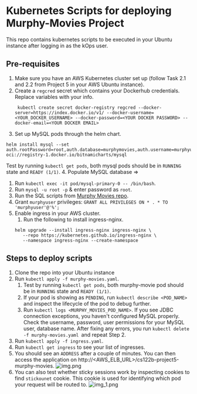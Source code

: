 # Kubernetes Scripts for deploying Murphy-Movies Project

This repo contains kubernetes scripts to be executed in your Ubuntu instance after logging in as the kOps user.
## Pre-requisites
1. Make sure you have an AWS Kubernetes cluster set up (follow Task 2.1 and 2.2 from Project 5 in your AWS Ubuntu instance).
2. Create a `regcred` secret which contains your Dockerhub credentials. Replace variables with your info.
   ```
    kubectl create secret docker-registry regcred --docker-server=https://index.docker.io/v1/ --docker-username=<YOUR_DOCKER_USERNAME> --docker-password=<YOUR DOCKER PASSWORD> --docker-email=<YOUR DOCKER EMAIL>
    ```
3. Set up MySQL pods through the helm chart.
```
helm install mysql --set auth.rootPassword=root,auth.database=murphymovies,auth.username=murphyuser,auth.password='My7$Password',secondary.persistence.enabled=true,secondary.persistence.size=2Gi,primary.persistence.enabled=true,primary.persistence.size=2Gi,architecture=replication,auth.replicationPassword=texera,secondary.replicaCount=1 oci://registry-1.docker.io/bitnamicharts/mysql
```
Test by running `kubectl get pods`, both mysql pods should be in `RUNNING` state and `READY (1/1)`.
4. Populate MySQL database => 
   1. Run `kubectl exec -it pod/mysql-primary-0 -- /bin/bash`.
   2. Run `mysql -u root -p` & enter password as `root`.
   3. Run the SQL scripts from [Murphy Movies repo](https://github.com/UCI-Chenli-teaching/cs122b-project5-murphy-movies?tab=readme-ov-file#prepare-the-database-murphymovies).
   4. Grant `murphyuser` privileges: `GRANT ALL PRIVILEGES ON * . * TO 'murphyuser'@'%';`
5. Enable ingress in your AWS cluster.
   1. Run the following to install ingress-nginx.
   ```
   helm upgrade --install ingress-nginx ingress-nginx \
      --repo https://kubernetes.github.io/ingress-nginx \
      --namespace ingress-nginx --create-namespace 
   ```
## Steps to deploy scripts
1. Clone the repo into your Ubuntu instance
2. Run `kubectl apply -f murphy-movies.yaml`. 
   1. Test by running `kubectl get pods`, both murphy-movie pod should be in `RUNNING` state and `READY (1/1)`. 
   2. If your pod is showing as `PENDING`, run `kubectl describe <POD_NAME>` and inspect the lifecycle of the pod to debug further. 
   3. Run `kubectl logs <MURPHY_MOVIES_POD_NAME>`. If you see JDBC connection exceptions, you haven't configured MySQL properly. Check the username, password, user permissions for your MySQL user, database name. After fixing any errors, you run `kubectl delete -f murphy-movies.yaml `and repeat Step 2.
3. Run `kubectl apply -f ingress.yaml`.
4. Run `kubectl get ingress` to see your list of ingresses.
5. You should see an `ADDRESS` after a couple of minutes. You can then access the application on http://<AWS_ELB_URL>/cs122b-project5-murphy-movies.
![img.png](img.png)
6. You can also test whether sticky sessions work by inspecting cookies to find `stickounet` cookie. This cookie is used for identifying which pod your request will be routed to.
![img_1.png](img_1.png)
